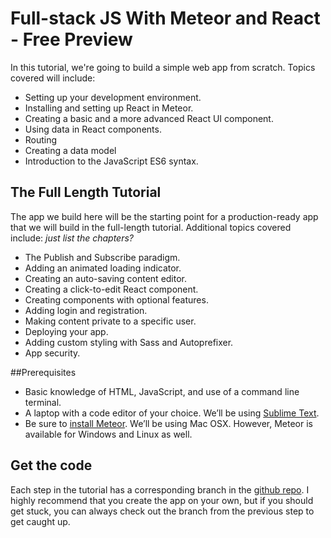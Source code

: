 # Full-stack JS With Meteor and React - Free Preview

In this tutorial, we're going to build a simple web app from scratch. Topics covered will include:
- Setting up your development environment.
- Installing and setting up React in Meteor.
- Creating a basic and a more advanced React UI component.
- Using data in React components.
- Routing
- Creating a data model
- Introduction to the JavaScript ES6 syntax.


## The Full Length Tutorial
The app we build here will be the starting point for a production-ready app that we will build in the full-length tutorial.  Additional topics covered include:
_just list the chapters?_

- The Publish and Subscribe paradigm.
- Adding an animated loading indicator.
- Creating an auto-saving content editor.
- Creating a click-to-edit React component.
- Creating components with optional features.
- Adding login and registration.
- Making content private to a specific user.
- Deploying your app.
- Adding custom styling with Sass and Autoprefixer.
- App security.


##Prerequisites 
- Basic knowledge of HTML, JavaScript, and use of a command line terminal.
- A laptop with a code editor of your choice.  We’ll be using [Sublime Text](http://www.sublimetext.com/3 ).
- Be sure to [install Meteor](https://www.meteor.com/install). We’ll be using Mac OSX. However, Meteor is available for Windows and Linux as well.

## Get the code
Each step in the tutorial has a corresponding branch in the [github repo](https://github.com/CodeChron/fullstack-js-preview).  I highly recommend that you create the app on your own, but if you should get stuck, you can always check out the branch from the previous step to get caught up.